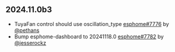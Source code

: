 ## 2024.11.0b3

- TuyaFan control should use oscillation_type [esphome#7776](https://github.com/esphome/esphome/pull/7776) by [@pethans](https://github.com/pethans)
- Bump esphome-dashboard to 20241118.0 [esphome#7782](https://github.com/esphome/esphome/pull/7782) by [@jesserockz](https://github.com/jesserockz)

